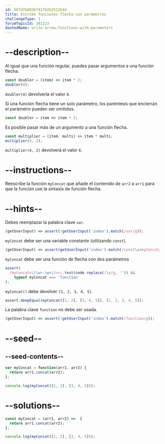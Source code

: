 ```yaml
---
id: 587d7b88367417b2b2512b44
title: Escribe funciones flecha con parámetros
challengeType: 1
forumTopicId: 301223
dashedName: write-arrow-functions-with-parameters
---
```


# --description--

Al igual que una función regular, puedes pasar argumentos a una función flecha.

```js
const doubler = (item) => item * 2;
doubler(4);
```

`doubler(4)` devolvería el valor `8`.

Si una función flecha tiene un solo parámetro, los paréntesis que encierran el parámetro pueden ser omitidos.

```js
const doubler = item => item * 2;
```

Es posible pasar más de un argumento a una función flecha.

```js
const multiplier = (item, multi) => item * multi;
multiplier(4, 2);
```

`multiplier(4, 2)` devolverá el valor `8`.

# --instructions--

Reescribe la función `myConcat` que añade el contenido de `arr2` a `arr1` para que la función use la sintaxis de función flecha.

# --hints--

Debes reemplazar la palabra clave `var`.

```js
(getUserInput) => assert(!getUserInput('index').match(/var/g));
```

`myConcat` debe ser una variable constante (utilizando `const`).

```js
(getUserInput) => assert(getUserInput('index').match(/const\s+myConcat/g));
```

`myConcat` debe ser una función de flecha con dos parámetros

```js
assert(
  /myConcat=\(\w+,\w+\)=>/.test(code.replace(/\s/g, '')) &&
    typeof myConcat === 'function'
);
```

`myConcat()` debe devolver `[1, 2, 3, 4, 5]`.

```js
assert.deepEqual(myConcat([1, 2], [3, 4, 5]), [1, 2, 3, 4, 5]);
```

La palabra clave `function` no debe ser usada.

```js
(getUserInput) => assert(!getUserInput('index').match(/function/g));
```

# --seed--

## --seed-contents--

```js
var myConcat = function(arr1, arr2) {
  return arr1.concat(arr2);
};

console.log(myConcat([1, 2], [3, 4, 5]));
```

# --solutions--

```js
const myConcat = (arr1, arr2) =>  {
  return arr1.concat(arr2);
};

console.log(myConcat([1, 2], [3, 4, 5]));
```
